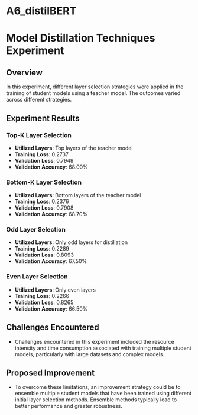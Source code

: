 # A6_distilBERT


# Model Distillation Techniques Experiment

## Overview
In this experiment, different layer selection strategies were applied in the training of student models using a teacher model. The outcomes varied across different strategies.

## Experiment Results

### Top-K Layer Selection
- **Utilized Layers**: Top layers of the teacher model
- **Training Loss**: 0.2737
- **Validation Loss**: 0.7949
- **Validation Accuracy**: 68.00%

### Bottom-K Layer Selection
- **Utilized Layers**: Bottom layers of the teacher model
- **Training Loss**: 0.2376
- **Validation Loss**: 0.7908
- **Validation Accuracy**: 68.70%

### Odd Layer Selection
- **Utilized Layers**: Only odd layers for distillation
- **Training Loss**: 0.2289
- **Validation Loss**: 0.8093
- **Validation Accuracy**: 67.50%

### Even Layer Selection
- **Utilized Layers**: Only even layers
- **Training Loss**: 0.2266
- **Validation Loss**: 0.8265
- **Validation Accuracy**: 66.50%

## Challenges Encountered
- Challenges encountered in this experiment included the resource intensity and time consumption associated with training multiple student models, particularly with large datasets and complex models. 

## Proposed Improvement
- To overcome these limitations, an improvement strategy could be to ensemble multiple student models that have been trained using different initial layer selection methods. Ensemble methods typically lead to better performance and greater robustness.

